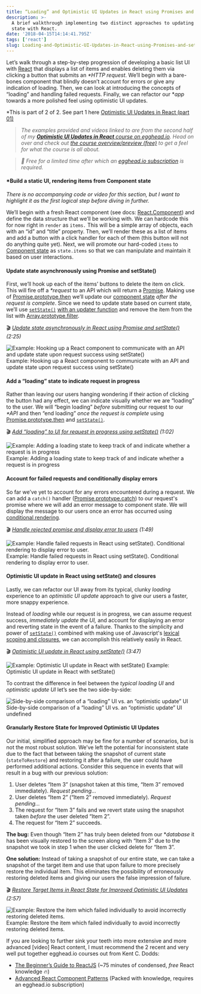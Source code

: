 ```yaml
---
title: “Loading” and Optimistic UI Updates in React using Promises and setState
description: >-
  A brief walkthrough implementing two distinct approaches to updating UI and
  state with React.
date: '2018-04-15T14:14:41.795Z'
tags: ['react']
slug: Loading-and-Optimistic-UI-Updates-in-React-using-Promises-and-setState
---
```


Let’s walk through a step-by-step progression of developing a basic list UI with [React](https://reactjs.org/) that displays a list of items and enables deleting them via clicking a button that submits an _\*HTTP request_. We’ll begin with a bare-bones component that blindly doesn’t account for errors or give any indication of loading. Then, we can look at introducing the concepts of “loading” and handling failed requests. Finally, we can refactor our \*_app_ towards a more polished feel using optimistic UI updates.

*This is part of 2 of 2. See part 1 here [Optimistic UI Updates in React (part 01)](/optimistic-ui-updates-in-react)

> _The examples provided and videos linked to are from the second half of my_ [**_Optimistic UI Updates in React_** _course on egghead.io_](https://egghead.io/courses/optimistic-ui-updates-in-react)_. Head on over and check out_ [_the course overview/preview (free)_](https://egghead.io/lessons/react-course-overview-optimistic-ui-updates-in-react) _to get a feel for what the course is all about._

> _📝 Free for a limited time after which an_ [_egghead.io subscription_](https://egghead.io/pricing) _is required._

#### \*Build a static UI, rendering items from Component state

_There is no accompanying code or video for this section, but I want to highlight it as the first logical step before diving in further._

We’ll begin with a fresh React component (see docs: [React.Component](https://reactjs.org/docs/react-component.html)) and define the data structure that we’ll be working with. We can hardcode this for now right in `render` as `items.` This will be a simple array of objects, each with an “id” and “title” property. Then, we’ll render these as a list of items and add a button with a click handler for each of them (this button will not do anything quite yet). Next, we will promote our hard-coded `items` to [Component state](https://reactjs.org/docs/faq-state.html) as `state.items` so that we can manipulate and maintain it based on user interactions.

#### Update state asynchronously using Promise and setState()

First, we’ll hook up each of the items’ buttons to delete the item on click. This will fire off a _\*request_ to an API which will return a [Promise](https://developer.mozilla.org/en-US/docs/Web/JavaScript/Reference/Global_Objects/Promise). Making use of [Promise.prototype.then](https://developer.mozilla.org/en-US/docs/Web/JavaScript/Reference/Global_Objects/Promise/then) we’ll update our [component state](https://reactjs.org/docs/state-and-lifecycle.html#adding-local-state-to-a-class) _after the request is complete_. Since we need to update state based on current state, we’ll use [`setState()`](https://reactjs.org/docs/react-component.html#setstate) [with an updater function](https://reactjs.org/docs/react-component.html#setstate) and remove the item from the list with [Array.prototype.filter](https://developer.mozilla.org/en-US/docs/Web/JavaScript/Reference/Global_Objects/Array/filter).

🎬 [_Update state asynchronously in React using Promise and setState()_](https://egghead.io/lessons/react-update-state-asynchronously-in-react-using-promise-and-setstate) _(2:25)_

![Example: Hooking up a React component to communicate with an API and update state upon request success using setState()](https://cdn-images-1.medium.com/max/800/1*V0zpU2hSTOx-8vp_CJP7wA.png)
Example: Hooking up a React component to communicate with an API and update state upon request success using setState()

#### Add a “loading” state to indicate request in progress

Rather than leaving our users hanging wondering if their action of clicking the button had any effect, we can indicate visually whether we are “loading” to the user. We will “begin loading” _before_ submitting our request to our _\*API_ and then “end loading” _once the request is complete_ using [Promise.prototype.then](https://developer.mozilla.org/en-US/docs/Web/JavaScript/Reference/Global_Objects/Promise/then) and [`setState()`](https://reactjs.org/docs/react-component.html#setstate).

🎬 [_Add “loading” to UI for request in progress using setState()_](https://egghead.io/lessons/react-add-a-loading-indicator-to-ui-for-request-in-progress-using-setstate) _(1:02)_

![Example: Adding a loading state to keep track of and indicate whether a request is in progress](https://cdn-images-1.medium.com/max/800/1*yXeEseNn0kjx9po3lfQYQA.png)
Example: Adding a loading state to keep track of and indicate whether a request is in progress

#### Account for failed requests and conditionally display errors

So far we’ve yet to account for any errors encountered during a request. We can add a `catch()` handler ([Promise.prototype.catch](https://developer.mozilla.org/en-US/docs/Web/JavaScript/Reference/Global_Objects/Promise/catch)) to our request's promise where we will add an error message to component state. We will display the message to our users once an error has occurred using [conditional rendering](https://reactjs.org/docs/conditional-rendering.html).

🎬 [_Handle rejected promise and display error to users_](https://egghead.io/lessons/react-handle-a-rejected-promise-and-display-error-to-user-using-setstate) _(1:49)_

![Example: Handle failed requests in React using setState(). Conditional rendering to display error to user.](https://cdn-images-1.medium.com/max/800/1*QW14slUHamAu-oCMcy11ag.png)
Example: Handle failed requests in React using setState(). Conditional rendering to display error to user.

#### Optimistic UI update in React using setState() and closures

Lastly, we can refactor our UI away from its typical, clunky _loading_ experience to an _optimistic UI update_ approach to give our users a faster, more snappy experience.

Instead of _loading_ while our request is in progress, we can assume request success, _immediately update the UI,_ and account for displaying an error and reverting state in the event of a failure. Thanks to the simplicity and power of [`setState()`](https://reactjs.org/docs/react-component.html#setstate) combined with making use of Javascript's [lexical scoping and closures](https://developer.mozilla.org/en-US/docs/Web/JavaScript/Closures), we can accomplish this relatively easily in React.

🎬 [_Optimistic UI update in React using setState()_](https://egghead.io/lessons/react-optimistic-ui-update-in-react-using-setstate) _(3:47)_

![Example: Optimistic UI update in React with setState()](https://cdn-images-1.medium.com/max/800/1*C4qFffT3K_3CPoa0sjzHMg.png)
Example: Optimistic UI update in React with setState()

To contrast the difference in feel between the _typical loading UI_ and _optimistic update UI_ let’s see the two side-by-side:

![Side-by-side comparison of a “loading” UI vs. an “optimistic update” UI](https://cdn-images-1.medium.com/max/800/1*nn_QlCD3XztliYxSmG1lSw.gif)
Side-by-side comparison of a “loading” UI vs. an “optimistic update” UI
undefined

#### Granularly Restore State for Improved Optimistic UI Updates

Our initial, simplified approach may be fine for a number of scenarios, but is not the most robust solution. We’ve left the potential for inconsistent state due to the fact that between taking the snapshot of current state (`stateToRestore`) and restoring it after a failure, the user could have performed additional actions. Consider this sequence in events that will result in a bug with our previous solution:

1.  User deletes “Item 3” (snapshot taken at this time, “Item 3” removed immediately). _Request pending…_
2.  User deletes “Item 2” (“Item 2” removed immediately). _Request pending…_
3.  The request for “Item 3” fails and we revert state using the snapshot taken _before_ the user deleted “Item 2”.
4.  The request for “Item 2” succeeds.

**The bug:** Even though “Item 2” has truly been deleted from our \*_database_ it has been visually restored to the screen along with “Item 3” due to the snapshot we took in step 1 when the user clicked delete for “Item 3”.

**One solution:** Instead of taking a snapshot of our entire state, we can take a snapshot of the target item and use that upon failure to more precisely restore the individual item. This eliminates the possibility of erroneously restoring deleted items and giving our users the false impression of failure.

🎬 [_Restore Target Items in React State for Improved Optimistic UI Updates_](https://egghead.io/lessons/react-restore-target-items-in-react-state-for-improved-optimistic-ui-updates) _(2:57)_

![Example: Restore the item which failed individually to avoid incorrectly restoring deleted items.](https://cdn-images-1.medium.com/max/800/1*Mj81BnZBd-1mWguA6FStkg.png)
Example: Restore the item which failed individually to avoid incorrectly restoring deleted items.

If you are looking to further sink your teeth into more extensive and more advanced \[video\] React content, I must recommend the 2 recent and very well put together egghead.io courses out from Kent C. Dodds:

- [The Beginner’s Guide to ReactJS](https://egghead.io/courses/the-beginner-s-guide-to-reactjs) (~75 minutes of condensed, _free_ React knowledge 🔥)
- [Advanced React Component Patterns](https://egghead.io/courses/advanced-react-component-patterns) (Packed with knowledge, requires an egghead.io subscription)
